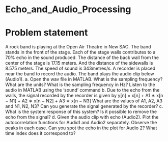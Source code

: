 # Echo_and_Audio_Processing
# Problem statement
A rock band is playing at the Open Air Theatre in New SAC. The band stands in the
front of the stage. Each of the stage walls contributes to a 70% echo in the sound
produced. The distance of the back wall from the center of the stage is 17.15 meters.
And the distance of the sidewalls is 8.575 meters. The speed of sound is 343metres/s.
A recorder is placed near the band to record the audio. The band plays the audio clip
below (Audio1).
a. Open the wav file in MATLAB. What is the sampling frequency? What are the
units? What is the sampling frequency in Hz? Listen to the audio in MATLAB using
the ‘sound’ command
b. Due to the echo from the walls, the signal recorded by the recorder is given by
y[n] = x[n] + A1 ∗ x[n − N1] + A2 ∗ x[n − N2] + A3 ∗ x[n − N3] What are the values
of A1, A2, A3 and N1, N2, N3? Can you generate the signal generated by the recorder?
c. What is the system response of this system? Is it possible to remove the echo from
the signal?
d. Given the audio clip with echo (Audio2). Plot the autocorrelation functions for
Audio1 and Audio2 separately. Observe the peaks in each case. Can you spot the echo
in the plot for Audio 2? What time index does it correspond to?
